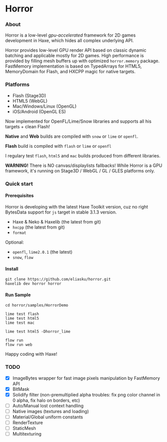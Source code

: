 Horror
======

### About

Horror is a low-level _gpu-accelerated_ framework for 2D games development in Haxe, which hides all complex underlying API.

Horror provides low-level GPU render API based on classic dynamic batching and applicable mostly for 2D games. High performance is provided by filling mesh buffers up with optimized `horror.memory` package. FastMemory implementation is based on TypedArrays for HTML5, MemoryDomain for Flash, and HXCPP magic for native targets.

### Platforms

- Flash (Stage3D)
- HTML5 (WebGL)
- Mac/Windows/Linux (OpenGL)
- iOS/Android (OpenGL ES)

Now implemented for OpenFL/Lime/Snow libraries and supports all his targets + clean Flash!

__Native__ and __Web__ builds are compiled with `snow` or `lime` or `openfl`.

__Flash__ build is compiled with `flash` or `lime` or `openfl`

I regulary test `flash`, `html5` and `mac` builds produced from different libraries.

__WARNING!__ There is NO canvas/displaylists fallbacks! While Horror is a GPU framework, it's running on Stage3D / WebGL / GL / GLES platforms only.

### Quick start

#### Prerequisites

Horror is developing with the latest Haxe Toolkit version, cuz no right BytesData support for `js` target in stable 3.1.3 version.

- Haxe & Neko & Haxelib (the latest from git)
- `hxcpp` (the latest from git)
- `format`

Optional:
- `openfl`, `lime2.0.1` (the latest)
- `snow`, `flow`


#### Install
```
git clone https://github.com/eliasku/horror.git
haxelib dev horror horror
```

#### Run Sample
```
cd horror/samples/HorrorDemo

lime test flash
lime test html5
lime test mac

lime test html5 -Dhorror_lime

flow run
flow run web
```
Happy coding with Haxe!

### TODO
- [x] ImageBytes wrapper for fast image pixels manipulation by FastMemory API
- [x] BitMask
- [x] Solidify filter (non-premultiplied alpha troubles: fix png color channel in 0 alpha, fix halo on borders, etc)
- [ ] Auto/Manual lost context handling
- [ ] Native images (textures and loading)
- [ ] Material/Global uniform constants
- [ ] RenderTexture
- [ ] StaticMesh
- [ ] Multitexturing
